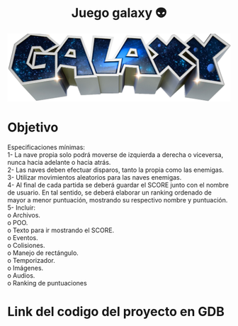 <h1 align= "center">Juego galaxy 👽</h1>

<p align="center">
   <img src= "Imagenes/galaxy.png" />
</p>

# Objetivo
Especificaciones mínimas: <br>
1- La nave propia solo podrá moverse de izquierda a derecha o viceversa,
nunca hacia adelante o hacia atrás. <br>
2- Las naves deben efectuar disparos, tanto la propia como las enemigas. <br>
3- Utilizar movimientos aleatorios para las naves enemigas. <br>
4- Al final de cada partida se deberá guardar el SCORE junto con el nombre
de usuario. En tal sentido, se deberá elaborar un ranking ordenado de
mayor a menor puntuación, mostrando su respectivo nombre y puntuación. <br>
5- Incluir: <br>
o Archivos. <br>
o POO. <br>
o Texto para ir mostrando el SCORE. <br>
o Eventos. <br>
o Colisiones. <br>
o Manejo de rectángulo. <br>
o Temporizador. <br>
o Imágenes. <br>
o Audios. <br>
o Ranking de puntuaciones <br>
# Link del codigo del proyecto en GDB
